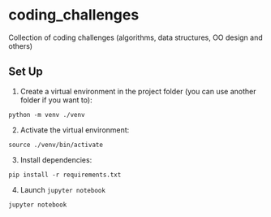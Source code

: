 # coding_challenges
Collection of coding challenges (algorithms, data structures, OO design and others)

## Set Up

1. Create a virtual environment in the project folder (you can use another folder if you want to):
```
python -m venv ./venv
```

2. Activate the virtual environment:
```
source ./venv/bin/activate
```

3. Install dependencies:
```
pip install -r requirements.txt
```

4. Launch `jupyter notebook`
```
jupyter notebook
```
